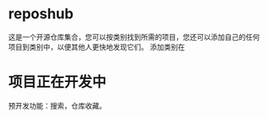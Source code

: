 # reposhub

这是一个开源仓库集合，您可以按类别找到所需的项目，您还可以添加自己的任何项目到类别中，以便其他人更快地发现它们。
添加类别在
# 项目正在开发中
预开发功能：搜索，仓库收藏。

